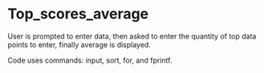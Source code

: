 # Top_scores_average
User is prompted to enter data, then asked to enter the quantity of top data points to enter, finally average is displayed.

Code uses commands: input, sort, for, and fprintf. 

